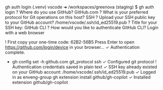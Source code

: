 gh auth login
(.venv) vscode ➜ /workspaces/greenova (staging) $ gh auth login
? Where do you use GitHub? GitHub.com
? What is your preferred protocol for Git operations on this host? SSH
? Upload your SSH public key to your GitHub account? /home/vscode/.ssh/id_ed25519.pub
? Title for your SSH key: GitHub CLI
? How would you like to authenticate GitHub CLI? Login with a web browser

! First copy your one-time code: 62B2-56B5
Press Enter to open https://github.com/login/device in your browser... 
✓ Authentication complete.
- gh config set -h github.com git_protocol ssh
✓ Configured git protocol
! Authentication credentials saved in plain text
✓ SSH key already existed on your GitHub account: /home/vscode/.ssh/id_ed25519.pub
✓ Logged in as enveng-group
gh extension install github/gh-copilot
✓ Installed extension github/gh-copilot
